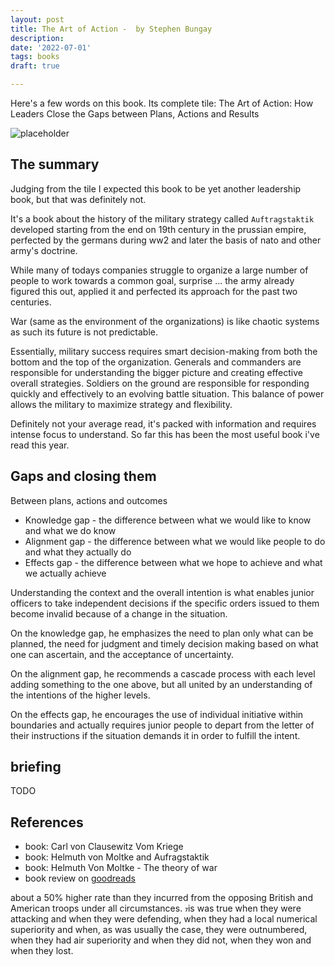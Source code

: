 ```yaml
---
layout: post
title: The Art of Action -  by Stephen Bungay
description: 
date: '2022-07-01'
tags: books
draft: true

---
```


Here's a few words on this book. Its complete tile: The Art of Action: How Leaders Close the Gaps between Plans, Actions and Results 

![placeholder](/public/2022/book-the-art-of-action.jpg "cover")


## The summary


Judging from the tile I expected this book to be yet another leadership book, but that was definitely not.

It's a book about the history of the military strategy called `Auftragstaktik` developed starting from the end on 19th century in the prussian empire, perfected by the germans during ww2 and later the basis of nato and other army's doctrine.   

While many of todays companies struggle to organize a large number of people to work towards a common goal, surprise ... the army already figured this out, applied it and perfected its approach for the past two centuries. 

War (same as the environment of the organizations) is like chaotic systems as such its future is not predictable. 

Essentially, military success requires smart decision-making from both the bottom and the top of the organization. Generals and commanders are responsible for understanding the bigger picture and creating effective overall strategies. Soldiers on the ground are responsible for responding quickly and effectively to an evolving battle situation. This balance of power allows the military to maximize strategy and flexibility. 

Definitely not your average read, it's packed with information and requires intense focus to understand. So far this has been the most useful book i've read this year.


## Gaps and closing them


Between plans, actions and outcomes

  - Knowledge gap - the difference between what we would like to know and what we do know
  - Alignment gap - the difference between what we would like people to do and what they actually do
  - Effects gap - the difference between what we hope to achieve and what we actually achieve
 

Understanding the context and the overall intention is what enables junior officers to take independent decisions if the specific orders issued to them become invalid because of a change in the situation.


On the knowledge gap, he emphasizes the need to plan only what can be planned, the need for judgment and timely decision making based on what one can ascertain, and the acceptance of
uncertainty.


On the alignment gap, he recommends a cascade process with each level adding something to the one above, but all united by an understanding of the intentions of the higher levels.


On the effects gap, he encourages the use of individual initiative within boundaries and actually requires junior people to depart from the letter of their instructions if the situation demands it in order to fulfill the intent. 

## briefing

TODO

## References 

  - book: Carl von Clausewitz Vom Kriege
  - book: Helmuth von Moltke and Aufragstaktik
  - book: Helmuth Von Moltke - The theory of war
  - book review on [goodreads](https://www.goodreads.com/book/show/9973202-the-art-of-action)

 about a 50% higher rate than they incurred from the opposing British and American troops under all circumstances. is was true when they were attacking and when they were defending,
when they had a local numerical superiority and when, as was usually the case, they were outnumbered, when they had air superiority and when they did not, when they
won and when they lost.
